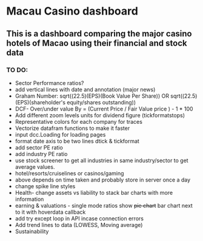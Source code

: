 # Macau Casino dashboard
## This is a dashboard comparing the major casino hotels of Macao using their financial and stock data 
### TO DO:
* Sector Performance ratios?
* add vertical lines with date and annotation (major news)
* Graham Number: sqrt((22.5)(EPS)(Book Value Per Share))
OR sqrt((22.5)(EPS)(shareholder's equity/shares outstanding))
* DCF- Over/under value  By = (Current Price / Fair Value price ) - 1 * 100
* Add different zoom levels units for dividend figure (tickformatstops)
* Representative colors for each company for traces
* Vectorize datafram functions to make it faster
* input dcc.Loading for loading pages
* format date axis to be two lines dtick & tickformat
* add sector PE ratio
* add industry PE ratio
* use stock screener to get all industries in same industry/sector to get average values.
* hotel/resorts/cruiselines or casinos/gaming
* above depends on time taken and probably store in server once a day
* change spike line styles
* Health- change assets vs liability to stack bar charts with more information
* earning & valuations - single mode ratios show ~~pie chart~~ bar chart next to it with hoverdata callback
* add try except loop in API incase connection errors
*  Add trend lines to data (LOWESS, Moving average)
*  Sustainability